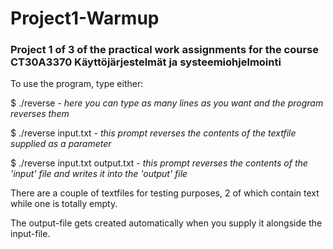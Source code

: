 # Project1-Warmup
### Project 1 of 3 of the practical work assignments for the course CT30A3370 Käyttöjärjestelmät ja systeemiohjelmointi


To use the program, type either:

$ ./reverse     -    *here you can type as many lines as you want and the program reverses them*

$ ./reverse input.txt     -     *this prompt reverses the contents of the textfile supplied as a parameter*

$ ./reverse input.txt output.txt      -     *this prompt reverses the contents of the 'input' file and writes it into the 'output' file*

There are a couple of textfiles for testing purposes, 2 of which contain text while one is totally empty.

The output-file gets created automatically when you supply it alongside the input-file.

